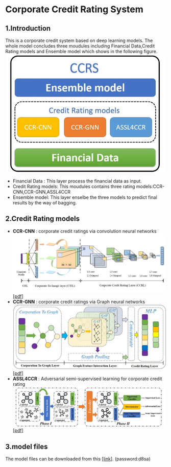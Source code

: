 # Corporate Credit Rating System

## 1.Introduction
This is a corporate credit system based on deep learning models. The whole model concludes three moudules including Financial Data,Credit Rating models and Ensemble model  which shows in the following figure.
![avatar](./images/architecture.jpg)
* Financial Data : This layer process the financial data as input.
* Credit Rating models: This moudules contains three rating models:CCR-CNN,CCR-GNN,ASSL4CCR
* Ensemble model: This layer enselbe the three models to predict final results by the way of bagging.


## 2.Credit Rating models
* **CCR-CNN** :  corporate credit ratings via convolution neural networks
![avatar](./images/ccrcnn.jpg)
[[pdf]](https://arxiv.org/abs/2012.03744)
* **CCR-GNN** : corporate credit ratings via Graph neural networks
![avatar](./images/ccrgnn.jpg)
[[pdf]](https://arxiv.org/abs/2012.01933)
* **ASSL4CCR** : Adversarial semi-supervised learning for corporate credit rating 
![avatar](./images/assl4ccr.jpg)
[[pdf]]()
## 3.model files
The model files can be downloaded from this [[link]](https://pan.baidu.com/s/1HeG6_Hf6X6sTc_2kmJ0x2g). (password:d8sa)